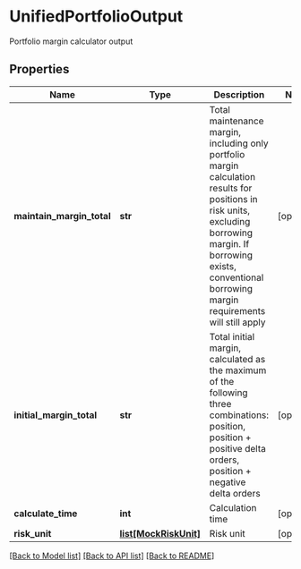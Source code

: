 # UnifiedPortfolioOutput

Portfolio margin calculator output
## Properties
Name | Type | Description | Notes
------------ | ------------- | ------------- | -------------
**maintain_margin_total** | **str** | Total maintenance margin, including only portfolio margin calculation results for positions in risk units, excluding borrowing margin. If borrowing exists, conventional borrowing margin requirements will still apply | [optional] 
**initial_margin_total** | **str** | Total initial margin, calculated as the maximum of the following three combinations: position, position + positive delta orders, position + negative delta orders | [optional] 
**calculate_time** | **int** | Calculation time | [optional] 
**risk_unit** | [**list[MockRiskUnit]**](MockRiskUnit.md) | Risk unit | [optional] 

[[Back to Model list]](../README.md#documentation-for-models) [[Back to API list]](../README.md#documentation-for-api-endpoints) [[Back to README]](../README.md)


